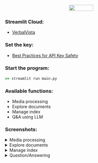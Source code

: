 <p align="center">
  <img align="center" src="https://i.ibb.co/6FQPs5C/verbal-vista-blue-transparent.png" width="40%" height="40%" />
</p>

### Streamlit Cloud:
- [VerbalVista](https://verbalvista.streamlit.app/)

### Set the key:
- [Best Practices for API Key Safety](https://help.openai.com/en/articles/5112595-best-practices-for-api-key-safety)

### Start the program:
```cmd
>> streamlit run main.py
```
  
### Available functions:
  - Media processing
  - Explore documents
  - Manage index
  - Q&A using LLM

### Screenshots:

<details>
<summary>Media processing</summary>

![Screenshot 2023-07-16 at 4.31.08 PM.png](docs/Screenshot%202023-07-16%20at%204.31.08%20PM.png)

</details>

<details>
<summary>Explore documents</summary>

![Screenshot 2023-07-16 at 4.31.44 PM.png](docs/Screenshot%202023-07-16%20at%204.31.44%20PM.png)

</details>

<details>
<summary>Manage index</summary>

![Screenshot 2023-07-16 at 4.31.51 PM.png](docs/Screenshot%202023-07-16%20at%204.31.51%20PM.png)

</details>

<details>
<summary>Question/Answering</summary>

![Screenshot 2023-07-16 at 4.35.12 PM.png](docs/Screenshot%202023-07-16%20at%204.35.12%20PM.png)

</details>